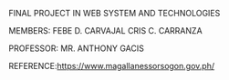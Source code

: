 FINAL PROJECT IN WEB SYSTEM AND TECHNOLOGIES

MEMBERS:
FEBE D. CARVAJAL
CRIS C. CARRANZA

PROFESSOR: MR. ANTHONY GACIS

REFERENCE:https://www.magallanessorsogon.gov.ph/
